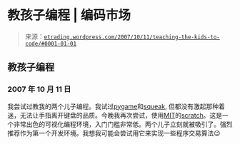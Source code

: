 <!--yml

分类：未分类

日期：2024-05-12 19:45:22

-->

# 教孩子编程 | 编码市场

> 来源：[`etrading.wordpress.com/2007/10/11/teaching-the-kids-to-code/#0001-01-01`](https://etrading.wordpress.com/2007/10/11/teaching-the-kids-to-code/#0001-01-01)

## 教孩子编程

### 2007 年 10 月 11 日

我尝试过教我的两个儿子编程。我试过[pygame](http://www.pygame.org/news.html)和[squeak](http://www.squeak.org/), 但都没有激起那种着迷，无法让手指离开键盘的品质。今晚我再次尝试，使用[MIT](http://www.mit.edu)的[scratch](http://scratch.mit.edu)。这是一个非常出色的可视化编程环境，入门门槛非常低。两个儿子立刻就被吸引了。强烈推荐作为第一个开发环境。我想我可能会尝试用它来实现一些程序交易算法😉
